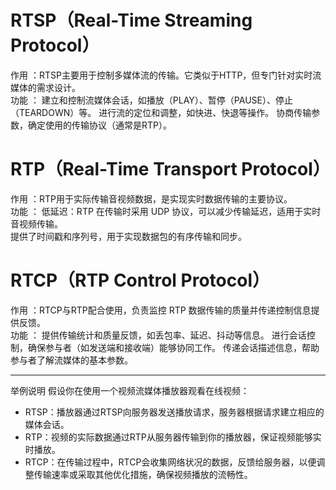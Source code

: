 # RTSP（Real-Time Streaming Protocol）
作用 ：RTSP主要用于控制多媒体流的传输。它类似于HTTP，但专门针对实时流媒体的需求设计。  
功能 ：
建立和控制流媒体会话，如播放（PLAY）、暂停（PAUSE）、停止（TEARDOWN）等。
进行流的定位和调整，如快进、快退等操作。
协商传输参数，确定使用的传输协议（通常是RTP）。

# RTP（Real-Time Transport Protocol）
作用 ：RTP用于实际传输音视频数据，是实现实时数据传输的主要协议。  
功能 ：
低延迟：RTP 在传输时采用 UDP 协议，可以减少传输延迟，适用于实时音视频传输。  
提供了时间戳和序列号，用于实现数据包的有序传输和同步。 

# RTCP（RTP Control Protocol）
作用 ：RTCP与RTP配合使用，负责监控 RTP 数据传输的质量并传递控制信息提供反馈。  
功能 ：
提供传输统计和质量反馈，如丢包率、延迟、抖动等信息。
进行会话控制，确保参与者（如发送端和接收端）能够协同工作。
传递会话描述信息，帮助参与者了解流媒体的基本参数。
***
举例说明
假设你在使用一个视频流媒体播放器观看在线视频：

- RTSP：播放器通过RTSP向服务器发送播放请求，服务器根据请求建立相应的媒体会话。
- RTP：视频的实际数据通过RTP从服务器传输到你的播放器，保证视频能够实时播放。
- RTCP：在传输过程中，RTCP会收集网络状况的数据，反馈给服务器，以便调整传输速率或采取其他优化措施，确保视频播放的流畅性。
